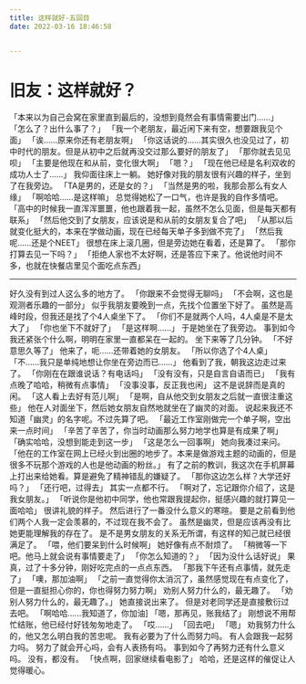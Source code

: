 ```yaml
---
title: 这样就好-五回目
date: 2022-03-16 18:46:58


---
```


# 旧友：这样就好？

「本来以为自己会窝在家里直到最后的，没想到竟然会有事情需要出门……」
「怎么了？出什么事了？」
「我一个老朋友，最近闲下来有空，想要跟我见个面」
「诶……原来你还有老朋友啊」
「你这话说的……其实很久也没见过了，初中时代的朋友。但是从初中之后就再没交过那么要好的朋友了」
「那你就去见见呗」
「主要是他现在和从前，变化很大啊」
「嗯？」
「现在他已经是名利双收的成功人士了……」
我仰面往床上一躺。
她好像对我的朋友很有兴趣的样子，坐到了在我旁边。
「TA是男的，还是女的？」
「当然是男的啦，我那会那么有女人缘」
「啊哈哈……是这样嘛」
总觉得她松了一口气，也许是我的自作多情吧。
「高中的时候我一直浑浑噩噩，他也跟着我一起，虽然不怎么见面，但是每天都有联系」
「然后他交到了女朋友，应该说是和从前的女朋友复合了吧」
「从那以后就变化挺大的，本来在学做动画，现在已经每天单子多到做不完了」
「然后我呢……还是个NEET」
很想在床上滚几圈，但是旁边她在看着，还是算了。
「那你打算去见一下吗？」
「拒绝人家也不太好啊，还是答应下来了。他说他时间不多，也就在快餐店里见个面吃点东西」
* * *
好久没有到过人这么多的地方了。
「你跟来不会觉得无聊吗」
「不会啊，这也是观测者乐趣的一部分」
似乎我朋友要晚到一点，先找个位置坐下好了。
虽然是高峰时段，但我还是找了个4人桌坐下了。
「你们不是就两个人吗，4人桌是不是太大了」
「你也坐下不就好了」
「是这样啊……」
于是她坐在了我旁边。
事到如今我还紧张个什么啊，明明在家里一直都呆在一起的。
坐下来等了几分钟。
「不好意思久等了」
他来了，呃……还带着她的女朋友。
「所以你选了个4人桌」
「不……我只是单纯地想让你坐在旁边而已……」
他看到了我，朝我这边走过来了。
「你刚在在跟谁说话？有电话吗」
「没有没有，只是自言自语而已」
「我有点晚了哈哈，稍微有点事情」
「没事没事，反正我也闲」
这不是说辞而是真的闲。
「这人看上去好有范儿啊」
「是啊，自从他交到女朋友之后就一直很注重这些」
他在人对面坐下，然后她女朋友自然地就坐在了幽灵的对面。
说起来我还不知道「幽灵」的名字呢。不过先算了吧。
「最近工作室刚做完一个单子啊，空出来一点时间」
「辛苦了辛苦了，你当时动画那么努力地学也算是有成果了啊」
「确实哈哈，没想到能走到这一步」
「这是怎么一回事啊」
她向我凑过来问。
「他在的工作室在网上已经火到出圈的地步了。本来是做游戏主题的动画的，但是很多不玩那个游戏的人也是他动画的粉丝。」
有了之前的教训，我这次在手机屏幕上打出来给她看。算是避免了精神错乱的嫌疑了。
「那你这边怎么样？大学还好吗？」
「还行吧，过得去」
其实一点都不行。
「啊对了，忘记跟你介绍了，这是我女朋友。」
「听说你是他初中同学，他也常跟我提起你，挺感兴趣的就打算见一面哈哈」
很讲礼貌的样子。
然后进行了一番没什么意义的寒暄。
要是之前看到他们两个人我一定会羡慕的，不过现在我不会了。
虽然是幽灵，但是应该再没有比她更能理解我的存在了。
是不是男女朋友的关系无所谓，有这样的知己就已经很满足了。
「喂，他们要呆到什么时候啊」
她好像有点不耐烦了。
「稍微等一下吧。他马上就会说有事情要走了」
「你怎么知道的？」
「因为没什么话好说」
果真，过了十多分钟，刚好吃完点的一点点东西。
「那我下午还有点事情，就先走了」
「噢，那加油啊」
「之前一直觉得你太消沉了，虽然感觉现在有点变化了，但是一直挺担心你的，你也得努力努力啊」
劝别人努力什么的，最无趣了。
「劝别人努力什么的，最无趣了。」
她直接说出来了。
但是对老同学还是直接敷衍过去吧。
「啊哈哈……我知道了，你加油]
「嗯，那再见，账我结了」
刚想说不用帮忙结账，他已经付好钱匆匆地走了。
「哎……」
「回去吧」
「嗯」
劝我努力什么的，他又怎么明白我的苦忠呢。
我有必要为了什么而努力吗。
有人会跟我一起努力吗。
努力了就会开心吗，会有人表扬有吗。
事到如今了再努力还有什么意义吗。
没有，都没有。
「快点啊，回家继续看电影了」
哈哈，还是这样的催促让人觉得暖心。
